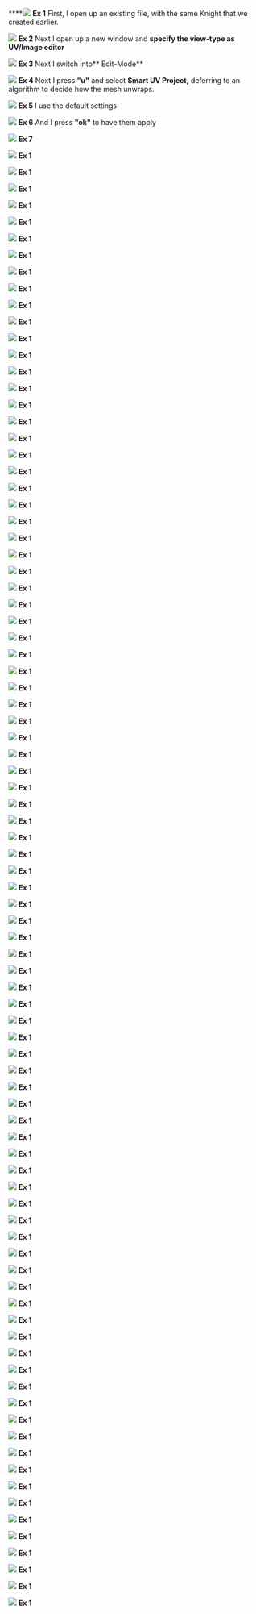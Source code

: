 ****![](/assets/set_1.png)
**Ex 1**
First, I open up an existing file, with the same Knight that we created earlier.

![](/assets/set_2.png)
**Ex 2**
Next I open up a new window and **specify the view-type as UV/Image editor**

![](/assets/set_3.png)
**Ex 3**
Next I switch into** Edit-Mode**

![](/assets/set_4.png)
**Ex 4**
Next I press **"u"** and select **Smart UV Project,** deferring to an algorithm to decide how the mesh unwraps.

![](/assets/set_5.png)
**Ex 5**
I use the default settings

![](/assets/set_6.png)
**Ex 6**
And I press **"ok"** to have them apply

![](/assets/set_7.png)
**Ex 7**

![](/assets/set_8.png)
**Ex 1**

![](/assets/set_9.png)
**Ex 1**

![](/assets/set_10.png)
**Ex 1**

![](/assets/set_11.png)
**Ex 1**

![](/assets/set_12.png)
**Ex 1**

![](/assets/set_13.png)
**Ex 1**

![](/assets/set_14.png)
**Ex 1**

![](/assets/set_15.png)
**Ex 1**

![](/assets/set_16.png)
**Ex 1**

![](/assets/set_17.png)
**Ex 1**

![](/assets/set_18.png)
**Ex 1**

![](/assets/set_19.png)
**Ex 1**

![](/assets/set_20.png)
**Ex 1**

![](/assets/set_21.png)
**Ex 1**

![](/assets/set_22.png)
**Ex 1**

![](/assets/set_23.png)
**Ex 1**

![](/assets/set_24.png)
**Ex 1**

![](/assets/set_25.png)
**Ex 1**

![](/assets/set_26.png)
**Ex 1**

![](/assets/set_27.png)
**Ex 1**

![](/assets/set_28.png)
**Ex 1**

![](/assets/set_29.png)
**Ex 1**

![](/assets/set_30.png)
**Ex 1**

![](/assets/set_31.png)
**Ex 1**

![](/assets/set_32.png)
**Ex 1**

![](/assets/set_33.png)
**Ex 1**

![](/assets/set_34.png)
**Ex 1**

![](/assets/set_35.png)
**Ex 1**

![](/assets/set_36.png)
**Ex 1**

![](/assets/set_37.png)
**Ex 1**

![](/assets/set_38.png)
**Ex 1**

![](/assets/set_39.png)
**Ex 1**

![](/assets/set_40.png)
**Ex 1**

![](/assets/set_41.png)
**Ex 1**

![](/assets/set_42.png)
**Ex 1**

![](/assets/set_43.png)
**Ex 1**

![](/assets/set_44.png)
**Ex 1**

![](/assets/set_45.png)
**Ex 1**

![](/assets/set_46.png)
**Ex 1**

![](/assets/set_47.png)
**Ex 1**

![](/assets/set_48.png)
**Ex 1**

![](/assets/set_49.png)
**Ex 1**

![](/assets/set_50.png)
**Ex 1**

![](/assets/set_51.png)
**Ex 1**

![](/assets/set_52.png)
**Ex 1**

![](/assets/set_53.png)
**Ex 1**

![](/assets/set_54.png)
**Ex 1**

![](/assets/set_55.png)
**Ex 1**

![](/assets/set_56.png)
**Ex 1**

![](/assets/set_57.png)
**Ex 1**

![](/assets/set_58.png)
**Ex 1**

![](/assets/set_59.png)
**Ex 1**

![](/assets/set_60.png)
**Ex 1**

![](/assets/set_71.png)
**Ex 1**

![](/assets/set_72.png)
**Ex 1**

![](/assets/set_73.png)
**Ex 1**

![](/assets/set_74.png)
**Ex 1**

![](/assets/set_75.png)
**Ex 1**

![](/assets/set_76.png)
**Ex 1**

![](/assets/set_77.png)
**Ex 1**

![](/assets/set_78.png)
**Ex 1**

![](/assets/set_79.png)
**Ex 1**

![](/assets/set_80.png)
**Ex 1**

![](/assets/set_81.png)
**Ex 1**

![](/assets/set_82.png)
**Ex 1**

![](/assets/set_83.png)
**Ex 1**

![](/assets/set_84.png)
**Ex 1**

![](/assets/set_85.png)
**Ex 1**

![](/assets/set_86.png)
**Ex 1**

![](/assets/set_87.png)
**Ex 1**

![](/assets/set_88.png)
**Ex 1**

![](/assets/set_89.png)
**Ex 1**

![](/assets/set_90.png)
**Ex 1**

![](/assets/set_91.png)
**Ex 1**

![](/assets/set_92.png)
**Ex 1**

![](/assets/set_93.png)
**Ex 1**

![](/assets/set_94.png)
**Ex 1**

![](/assets/set_95.png)
**Ex 1**

![](/assets/set_96.png)
**Ex 1**

![](/assets/set_97.png)
**Ex 1**

![](/assets/set_98.png)
**Ex 1**

![](/assets/set_99.png)
**Ex 1**

![](/assets/set_100.png)
**Ex 1**

![](/assets/set_101.png)
**Ex 1**

![](/assets/set_102.png)
**Ex 1**

![](/assets/set_103.png)
**Ex 1**

![](/assets/set_104.png)
**Ex 1**

![](/assets/set_105.png)
**Ex 1**

